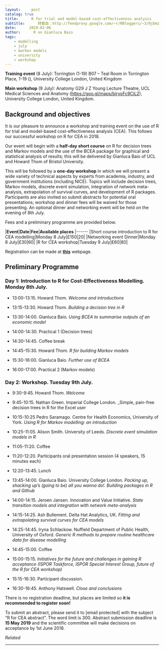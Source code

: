 ```yaml
---
layout:     post
catalog: true
title:      R for trial and model-based cost-effectiveness analysis
subtitle:      转载自：http://feedproxy.google.com/~r/RBloggers/~3/OjbmzMQL1b0/
date:      2019-02-06
author:      R on Gianluca Baio
tags:
    - modelling
    - july
    - markov models
    - university
    - workshop
---
```


**Training event** (8 July): Torrington (1-19) B07 – Teal Room in Torrington Place, 1-19 (), University College London, United Kingdom 

**Main workshop** (9 July): Anatomy G29 J Z Young Lecture Theatre, UCL Medical Sciences and Anatomy (https://goo.gl/maps/biryoFc9CiL2), University College London, United Kingdom. 

## **Background and objectives**

It is our pleasure to announce a workshop and training event on the use of R for trial and model-based cost-effectiveness analysis (CEA). This follows our successful workshop on R for CEA in 2018.

Our event will begin with a **half-day short course** on R for decision trees and Markov models and the use of the BCEA package for graphical and statistical analysis of results; this will be delivered by Gianluca Baio of UCL and Howard Thom of Bristol University.

This will be followed by a **one-day workshop** in which we will present a wide variety of technical aspects by experts from academia, industry, and government institutions (including NICE). Topics will include decision trees, Markov models, discrete event simulation, integration of network meta-analysis, extrapolation of survival curves, and development of R packages. Participants are also invited so submit abstracts for potential oral presentations; workshop and dinner fees will be waived for those presenting. An optional dinner and networking event will be held on the evening of 8th July.

Fees and a preliminary programme are provided below.

|**Event**|**Date**|**Fee**|**Available places**
|------
|Short course introduction to R for CEA modelling|Monday 8 July|£150|20|
|Networking event Dinner|Monday 8 July|£30|60|
|R for CEA workshop|Tuesday 9 July|£60|80|

Registration can be made at [**this**]() webpage.

## **Preliminary Programme**

### Day 1: Introduction to R for Cost-Effectiveness Modelling. Monday 8th July.

- 13:00-13:15. Howard Thom. *Welcome and introductions*

- 13:15-13:30. Howard Thom. *Building a decision tree in R*

- 13:30-14:00. Gianluca Baio. *Using BCEA to summarise outputs of an economic model*

- 14:00-14:30. Practical 1 (Decision trees)

- 14:30-14:45. Coffee break

- 14:45-15:30. Howard Thom. *R for building Markov models*

- 15:30-16:00. Gianluca Baio. *Further use of BCEA*

- 16:00-17:00. Practical 2 (Markov models)


### Day 2: Workshop. Tuesday 9th July.

- 9:30-9:45. Howard Thom. *Welcome*

- 9:45-10:15. Nathan Green. Imperial College London. _Simple, pain-free decision trees in R for the Excel user

- 10:15-10:25 Pedro Saramago. Centre for Health Economics, University of York. *Using R for Markov modelling: an introduction*

- 10:25-11:05. Alison Smith. University of Leeds. *Discrete event simulation models in R*

- 11:05-11:20. Coffee

- 11:20-12:20. Participants oral presentation session (4 speakers, 15 minutes each)

- 12:20-13:45. Lunch

- 13:45-14:00. Gianluca Baio. University College London. *Packing up, shacking up’s (going to be) all you wanna do!. Building packages in R and Github*

- 14:00-14:15. Jeroen Jansen. Innovation and Value Initiative. *State transition models and integration with network meta-analysis*

- 14:15-14:25. Ash Bullement. Delta Hat Analytics, UK. *Fitting and extrapolating survival curves for CEA models*

- 14:25-14:45. Iryna Schlackow. Nuffield Department of Public Health, University of Oxford. *Generic R methods to prepare routine healthcare data for disease modelling*

- 14:45-15:00. Coffee

- 15:00-15:15. *Initiatives for the future and challenges in gaining R acceptance (ISPOR Taskforce, ISPOR Special Interest Group, future of the R for CEA workshop)*

- 15:15-16:30. Participant discussion.

- 16:30-16:45. Anthony Hatswell. *Close and conclusions*


There is no registration deadline, but places are limited so **it is recommended to register soon!**

To submit an abstract, please send it to [email protected] with the subject “R for CEA abstract”. The word limit is 300. Abstract submission deadline is **15 May 2019** and the scientific committee will make decisions on acceptance by 1st June 2018.


*Related*








---

